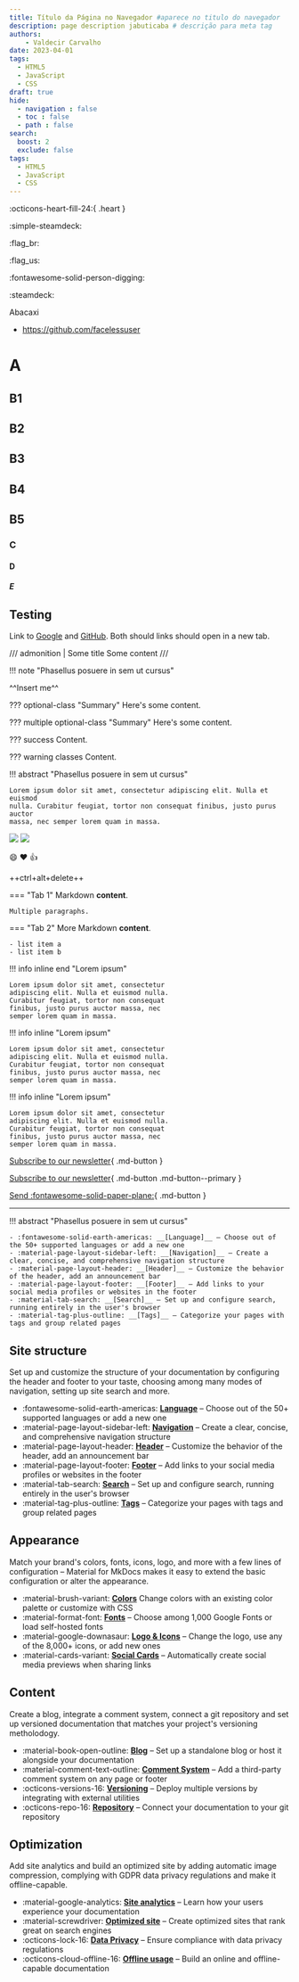 ```yaml
---
title: Título da Página no Navegador #aparece no titulo do navegador
description: page description jabuticaba # descrição para meta tag
authors:
    - Valdecir Carvalho
date: 2023-04-01
tags:
  - HTML5
  - JavaScript
  - CSS  
draft: true
hide:
  - navigation : false
  - toc : false
  - path : false
search:
  boost: 2
  exclude: false
tags:
  - HTML5
  - JavaScript
  - CSS  
---
```


:octicons-heart-fill-24:{ .heart }

:simple-steamdeck:

:flag_br:

:flag_us:


:fontawesome-solid-person-digging:

:steamdeck:

Abacaxi

- https://github.com/facelessuser

# A

## B1
## B2
## B3
## B4
## B5

### C
#### D
##### E

## Testing

Link to [Google](https://google.com) and [GitHub](https://github.com).
Both should links should open in a new tab.



/// admonition | Some title
Some content
///


!!! note "Phasellus posuere in sem ut cursus"


^^Insert me^^

??? optional-class "Summary"
    Here's some content.

??? multiple optional-class "Summary"
    Here's some content.

??? success
   Content.

??? warning classes
   Content.

!!! abstract "Phasellus posuere in sem ut cursus"

    Lorem ipsum dolor sit amet, consectetur adipiscing elit. Nulla et euismod
    nulla. Curabitur feugiat, tortor non consequat finibus, justo purus auctor
    massa, nec semper lorem quam in massa.

![](/img/o-guia-do-steam-deck-portugues-logo.png)
![](/img/logo.svg)

:smile: :heart: :thumbsup:

++ctrl+alt+delete++

=== "Tab 1"
    Markdown **content**.

    Multiple paragraphs.

=== "Tab 2"
    More Markdown **content**.

    - list item a
    - list item b


!!! info inline end "Lorem ipsum"

    Lorem ipsum dolor sit amet, consectetur
    adipiscing elit. Nulla et euismod nulla.
    Curabitur feugiat, tortor non consequat
    finibus, justo purus auctor massa, nec
    semper lorem quam in massa.

!!! info inline "Lorem ipsum"

    Lorem ipsum dolor sit amet, consectetur
    adipiscing elit. Nulla et euismod nulla.
    Curabitur feugiat, tortor non consequat
    finibus, justo purus auctor massa, nec
    semper lorem quam in massa.

!!! info inline "Lorem ipsum"

    Lorem ipsum dolor sit amet, consectetur
    adipiscing elit. Nulla et euismod nulla.
    Curabitur feugiat, tortor non consequat
    finibus, justo purus auctor massa, nec
    semper lorem quam in massa.


[Subscribe to our newsletter](#){ .md-button }

[Subscribe to our newsletter](#){ .md-button .md-button--primary }

[Send :fontawesome-solid-paper-plane:](#){ .md-button }

--- 

!!! abstract "Phasellus posuere in sem ut cursus"

    - :fontawesome-solid-earth-americas: __[Language]__ – Choose out of the 50+ supported languages or add a new one
    - :material-page-layout-sidebar-left: __[Navigation]__ – Create a clear, concise, and comprehensive navigation structure
    - :material-page-layout-header: __[Header]__ – Customize the behavior of the header, add an announcement bar
    - :material-page-layout-footer: __[Footer]__ – Add links to your social media profiles or websites in the footer 
    - :material-tab-search: __[Search]__ – Set up and configure search, running entirely in the user's browser
    - :material-tag-plus-outline: __[Tags]__ – Categorize your pages with tags and group related pages



## Site structure

Set up and customize the structure of your documentation by configuring the
header and footer to your taste, choosing among many modes of navigation,
setting up site search and more.
<div class="grid cards" markdown>

- :fontawesome-solid-earth-americas: __[Language]__ – Choose out of the 50+ supported languages or add a new one
- :material-page-layout-sidebar-left: __[Navigation]__ – Create a clear, concise, and comprehensive navigation structure
- :material-page-layout-header: __[Header]__ – Customize the behavior of the header, add an announcement bar
- :material-page-layout-footer: __[Footer]__ – Add links to your social media profiles or websites in the footer 
- :material-tab-search: __[Search]__ – Set up and configure search, running entirely in the user's browser
- :material-tag-plus-outline: __[Tags]__ – Categorize your pages with tags and group related pages

</div>

  [Language]: changing-the-language.md
  [Navigation]: setting-up-navigation.md
  [Header]: setting-up-the-header.md
  [Footer]: setting-up-the-footer.md
  [Search]: setting-up-site-search.md
  [Tags]: setting-up-tags.md


## Appearance

Match your brand's colors, fonts, icons, logo, and more with a few lines of
configuration – Material for MkDocs makes it easy to extend the basic
configuration or alter the appearance.

<div class="grid cards" markdown>

- :material-brush-variant: __[Colors]__ Change colors with an existing color palette or customize with CSS
- :material-format-font: __[Fonts]__ – Choose among 1,000 Google Fonts or load self-hosted fonts
- :material-google-downasaur: __[Logo & Icons]__ – Change the logo, use any of the 8,000+ icons, or add new ones
- :material-cards-variant: __[Social Cards]__ – Automatically create social media previews when sharing links

</div>

  [Colors]: changing-the-colors.md
  [Fonts]: changing-the-fonts.md
  [Logo & Icons]: changing-the-logo-and-icons.md
  [Social Cards]: setting-up-social-cards.md

## Content

Create a blog, integrate a comment system, connect a git repository and set up
versioned documentation that matches your project's versioning metholodogy.

<div class="grid cards" markdown>

- :material-book-open-outline: __[Blog]__ – Set up a standalone blog or host it alongside your documentation
- :material-comment-text-outline: __[Comment System]__ – Add a third-party comment system on any page or footer
- :octicons-versions-16: __[Versioning]__ – Deploy multiple versions by integrating with external utilities
- :octicons-repo-16: __[Repository]__ – Connect your documentation to your git repository

</div>

  [Blog]: setting-up-a-blog.md
  [Comment System]: adding-a-comment-system.md
  [Versioning]: setting-up-versioning.md  
  [Repository]: adding-a-git-repository.md

## Optimization

Add site analytics and build an optimized site by adding automatic image
compression, complying with GDPR data privacy regulations and make it
offline-capable.

<div class="grid cards" markdown>

- :material-google-analytics: __[Site analytics]__ – Learn how your users experience your documentation
- :material-screwdriver: __[Optimized site]__ – Create optimized sites that rank great on search engines
- :octicons-lock-16: __[Data Privacy]__ – Ensure compliance with data privacy regulations
- :octicons-cloud-offline-16: __[Offline usage]__ – Build an online and offline-capable documentation

</div>

  [Site analytics]: site-analytics.md
  [Optimized site]: building-an-optimized-site.md
  [Data Privacy]: ensuring-data-privacy.md
  [Offline usage]: building-for-offline-usage.md